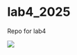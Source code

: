 # lab4_2025
<p>Repo for lab4</p>
<div>
  <a href="https://github.com/nian6324/lab4_2025/actions">
		<img src="https://github.com/nian6324/lab4_2025/actions/workflows/action.yml/badge.svg">
	</a>
</div>
